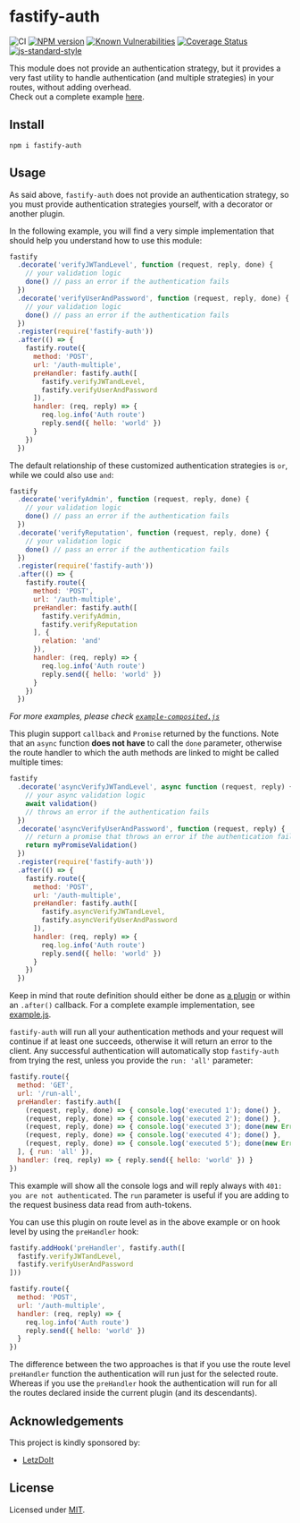 # fastify-auth

![CI](https://github.com/fastify/fastify-auth/workflows/CI/badge.svg)
[![NPM version](https://img.shields.io/npm/v/fastify-auth.svg?style=flat)](https://www.npmjs.com/package/fastify-auth)
[![Known Vulnerabilities](https://snyk.io/test/github/fastify/fastify-auth/badge.svg)](https://snyk.io/test/github/fastify/fastify-auth)
[![Coverage Status](https://coveralls.io/repos/github/fastify/fastify-auth/badge.svg?branch=master)](https://coveralls.io/github/fastify/fastify-auth?branch=master)
[![js-standard-style](https://img.shields.io/badge/code%20style-standard-brightgreen.svg?style=flat)](https://standardjs.com/)

This module does not provide an authentication strategy, but it provides a very fast utility to handle authentication (and multiple strategies) in your routes, without adding overhead.  
Check out a complete example [here](https://github.com/fastify/fastify-auth/blob/master/example.js).

## Install
```
npm i fastify-auth
```

## Usage
As said above, `fastify-auth` does not provide an authentication strategy, so you must provide authentication strategies yourself, with a decorator or another plugin.

In the following example, you will find a very simple implementation that should help you understand how to use this module:
```js
fastify
  .decorate('verifyJWTandLevel', function (request, reply, done) {
    // your validation logic
    done() // pass an error if the authentication fails
  })
  .decorate('verifyUserAndPassword', function (request, reply, done) {
    // your validation logic
    done() // pass an error if the authentication fails
  })
  .register(require('fastify-auth'))
  .after(() => {
    fastify.route({
      method: 'POST',
      url: '/auth-multiple',
      preHandler: fastify.auth([
        fastify.verifyJWTandLevel,
        fastify.verifyUserAndPassword
      ]),
      handler: (req, reply) => {
        req.log.info('Auth route')
        reply.send({ hello: 'world' })
      }
    })
  })
```

The default relationship of these customized authentication strategies is `or`, while we could also use `and`:
```js
fastify
  .decorate('verifyAdmin', function (request, reply, done) {
    // your validation logic
    done() // pass an error if the authentication fails
  })
  .decorate('verifyReputation', function (request, reply, done) {
    // your validation logic
    done() // pass an error if the authentication fails
  })
  .register(require('fastify-auth'))
  .after(() => {
    fastify.route({
      method: 'POST',
      url: '/auth-multiple',
      preHandler: fastify.auth([
        fastify.verifyAdmin,
        fastify.verifyReputation
      ], {
        relation: 'and'
      }),
      handler: (req, reply) => {
        req.log.info('Auth route')
        reply.send({ hello: 'world' })
      }
    })
  })
```
_For more examples, please check [`example-composited.js`](example-composited.js)_

This plugin support `callback` and `Promise` returned by the functions. Note that an `async` function **does not have** to call the `done` parameter, otherwise the route handler to which the auth methods are linked to might be called multiple times:
```js
fastify
  .decorate('asyncVerifyJWTandLevel', async function (request, reply) {
    // your async validation logic
    await validation()
    // throws an error if the authentication fails
  })
  .decorate('asyncVerifyUserAndPassword', function (request, reply) {
    // return a promise that throws an error if the authentication fails
    return myPromiseValidation()
  })
  .register(require('fastify-auth'))
  .after(() => {
    fastify.route({
      method: 'POST',
      url: '/auth-multiple',
      preHandler: fastify.auth([
        fastify.asyncVerifyJWTandLevel,
        fastify.asyncVerifyUserAndPassword
      ]),
      handler: (req, reply) => {
        req.log.info('Auth route')
        reply.send({ hello: 'world' })
      }
    })
  })
```


Keep in mind that route definition should either be done as [a plugin](https://github.com/fastify/fastify/blob/master/docs/Plugins.md) or within an `.after()` callback.
For a complete example implementation, see [example.js](example.js).

`fastify-auth` will run all your authentication methods and your request will continue if at least one succeeds, otherwise it will return an error to the client.
Any successful authentication will automatically stop `fastify-auth` from trying the rest, unless you provide the `run: 'all'` parameter:
```js
fastify.route({
  method: 'GET',
  url: '/run-all',
  preHandler: fastify.auth([
    (request, reply, done) => { console.log('executed 1'); done() },
    (request, reply, done) => { console.log('executed 2'); done() },
    (request, reply, done) => { console.log('executed 3'); done(new Error('you are not authenticated')) },
    (request, reply, done) => { console.log('executed 4'); done() },
    (request, reply, done) => { console.log('executed 5'); done(new Error('you shall not pass')) }
  ], { run: 'all' }),
  handler: (req, reply) => { reply.send({ hello: 'world' }) }
})
```
This example will show all the console logs and will reply always with `401: you are not authenticated`.
The `run` parameter is useful if you are adding to the request business data read from auth-tokens.


You can use this plugin on route level as in the above example or on hook level by using the `preHandler` hook:
```js
fastify.addHook('preHandler', fastify.auth([
  fastify.verifyJWTandLevel,
  fastify.verifyUserAndPassword
]))

fastify.route({
  method: 'POST',
  url: '/auth-multiple',
  handler: (req, reply) => {
    req.log.info('Auth route')
    reply.send({ hello: 'world' })
  }
})
```

The difference between the two approaches is that if you use the route level `preHandler` function the authentication will run just for the selected route. Whereas if you use the `preHandler` hook the authentication will run for all the routes declared inside the current plugin (and its descendants).

## Acknowledgements

This project is kindly sponsored by:
- [LetzDoIt](https://www.letzdoitapp.com/)

## License

Licensed under [MIT](./LICENSE).
